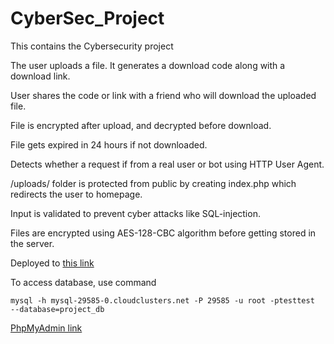 # CyberSec_Project
This contains the Cybersecurity project

The user uploads a file. It generates a download code along with a download link.

User shares the code or link with a friend who will download the uploaded file.

File is encrypted after upload, and decrypted before download.

File gets expired in 24 hours if not downloaded.

Detects whether a request if from a real user or bot using HTTP User Agent.

/uploads/ folder is protected from public by creating index.php which redirects the user to homepage.

Input is validated to prevent cyber attacks like SQL-injection.

Files are encrypted using AES-128-CBC algorithm before getting stored in the server.


Deployed to 
[this link](http://cyberproj.totalh.net/)


To access database, use command
```
mysql -h mysql-29585-0.cloudclusters.net -P 29585 -u root -ptesttest  --database=project_db
```
[PhpMyAdmin link](https://phpmyadmin-c006.cloudclusters.net/index.php)
